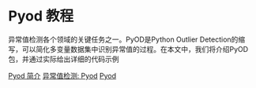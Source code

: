 # Pyod 教程

<show-structure depth="2"/>

异常值检测各个领域的关键任务之一。PyOD是Python Outlier Detection的缩写，可以简化多变量数据集中识别异常值的过程。在本文中，我们将介绍PyOD包，并通过实际给出详细的代码示例


<seealso>
<category ref="ref_docs">
    <a href="https://mp.weixin.qq.com/s/U7jH_Pi-21eAbv4r2PL4Vg">Pyod 简介</a>
    <a href="https://mp.weixin.qq.com/s/cNnNpeEBexgr5BonwwY7_A">异常值检测: Pyod</a>
</category>
<category ref="ref_github">
    <a href="https://github.com/yzhao062/pyod">Pyod</a>
</category>
<category ref="ref_issues"></category>
<category ref="ref_hf"></category>
<category ref="ref_ms"></category>
</seealso>